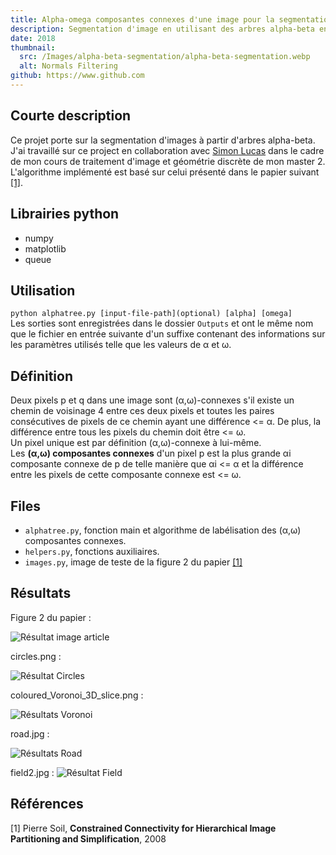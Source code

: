 ```yaml
---
title: Alpha-omega composantes connexes d'une image pour la segmentation d'images
description: Segmentation d'image en utilisant des arbres alpha-beta en collaboration avec Simon Lucas dans le cadre de mon cours de M2 sur le traitement d'image et la géométrie discrète.
date: 2018
thumbnail:
  src: /Images/alpha-beta-segmentation/alpha-beta-segmentation.webp
  alt: Normals Filtering
github: https://www.github.com
---
```


## Courte description

Ce projet porte sur la segmentation d'images à partir d'arbres alpha-beta. J'ai travaillé sur ce project en collaboration avec [Simon Lucas](http://www.simon-lucas.fr) dans le cadre de mon cours de traitement d'image et géométrie discrète de mon master 2. L'algorithme implémenté est basé sur celui présenté dans le papier suivant [[1]](#1).

## Librairies python

- numpy
- matplotlib
- queue

## Utilisation

`python alphatree.py [input-file-path](optional) [alpha] [omega]`  
Les sorties sont enregistrées dans le dossier `Outputs` et ont le même nom que le fichier en entrée suivante d'un suffixe contenant des informations sur les paramètres utilisés telle que les valeurs de α et ω.

## Définition

Deux pixels p et q dans une image sont (α,ω)-connexes s'il existe un chemin de voisinage 4 entre ces deux pixels et toutes les paires consécutives de pixels de ce chemin ayant une différence <= α. De plus, la différence entre tous les pixels du chemin doit être <= ω.  
Un pixel unique est par définition (α,ω)-connexe à lui-même.  
Les **(α,ω) composantes connexes** d'un pixel p est la plus grande αi composante connexe de p de telle manière que αi <= α et la différence entre les pixels de cette composante connexe est <= ω.

## Files

- `alphatree.py`, fonction main et algorithme de labélisation des (α,ω) composantes connexes.
- `helpers.py`, fonctions auxiliaires.
- `images.py`, image de teste de la figure 2 du papier [[1]](#1)

## Résultats

Figure 2 du papier :

![Résultat image article](/Images/alpha-beta-segmentation/__test_3_3_CC.webp)

circles.png :

![Résultat Circles](/Images/alpha-beta-segmentation/circles_150_150_CC.webp)

coloured_Voronoi_3D_slice.png :

![Résultats Voronoi](/Images/alpha-beta-segmentation/Coloured_Voronoi_3D_slice_4_4_CC.webp)

road.jpg :

![Résultats Road](/Images/alpha-beta-segmentation/road_150_150_CC.webp)

field2.jpg :
![Résultat Field](/Images/alpha-beta-segmentation/field2_70_70_CC.webp)

## Références

<a id="1">[1]</a>
Pierre Soil, **Constrained Connectivity for Hierarchical Image Partitioning and Simplification**, 2008

